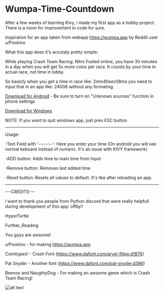 # Wumpa-Time-Countdown

After a few weeks of learning Kivy, i made my first app as a hobby project. There is a room for improvement in code for sure.

Inspiration for an app taken from webapp https://wumpa.app  by Reddit user u/Pookloo

What this app does it's accutaly pretty simple:

While playing Crash Team Racing: Nitro Fueled online, you have 30 minutes in a day when you will get 5x more coins per race.
It counts by your time in actual race, not time in lobby.

So basicly when you get a time in race like: 2min40sec08ms you need to input that in an app like: 24008 without any formating.

[Download for Android](https://github.com/Gacut/Wumpa-Time-Countdown/raw/master/Android/wumpa.apk) - Be sure to turn on "Unknown sources" function in phone settings

[Download for Windows](https://github.com/Gacut/Wumpa-Time-Countdown/raw/master/WumpaForWindows.7z)

NOTE: If you want to quit windows app, just pres ESC button

------------------------------------------------------------------------------
Usage:

-Text Field with '--:--:--': Here you enter your time (On android you will see normal keboard instead of numeric. It's an issue with KIVY framework)

-ADD button: Adds time to main time from Input

-Remove button: Removes last added time

-Reset button: Resets all values to default. It's like after reloading an app.


------------------------------------------------------------------------------

---CREDITS---

I want to thank you people from Python discord that were really helpfull during development of this app:
offby1

HyperTurtle

Further_Reading

You guys are awsome!


u/Pookloo - for making https://wumpa.app

Comitypes! - Crash Font (https://www.dafont.com/aryel-filipe.d1876)

Pat Snyder - Another font (https://www.dafont.com/pat-snyder.d386)

Beenox and NaughtyDog - For making an awsome game which is Crash Team Racing!



![alt text](https://i.imgur.com/SnT3qgT.png)
